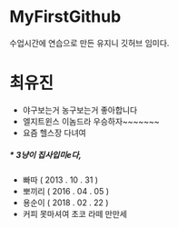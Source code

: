 # MyFirstGithub
수업시간에 연습으로 만든 유지니 깃허브 임미다.


# 최유진
  * 야구보는거 농구보는거 좋아합니다
  * 엘지트윈스 이놈드라 우승하자~~~~~~~
  * 요즘 헬스장 다녀여 
   
   ##### * 3냥이 집사입미e다,
  * 빠따 ( 2013 . 10 . 31 )
  * 뽀끼리 ( 2016 . 04 . 05 )
  * 용순이 ( 2018 . 02 . 22 )
  * 커피 못마셔여 초코 라떼 만만세
